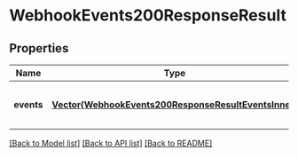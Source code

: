 # WebhookEvents200ResponseResult


## Properties
Name | Type | Description | Notes
------------ | ------------- | ------------- | -------------
**events** | [**Vector{WebhookEvents200ResponseResultEventsInner}**](WebhookEvents200ResponseResultEventsInner.md) |  | [optional] [default to nothing]


[[Back to Model list]](../README.md#models) [[Back to API list]](../README.md#api-endpoints) [[Back to README]](../README.md)


